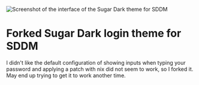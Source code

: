 ![Screenshot of the interface of the Sugar Dark theme for SDDM](Previews/Mockup.jpg "The default interface of the Sugar Dark theme for SDDM")

# Forked Sugar Dark login theme for SDDM
I didn't like the default configuration of showing inputs when typing your password 
and applying a patch with nix did not seem to work, so I forked it.
May end up trying to get it to work another time.
